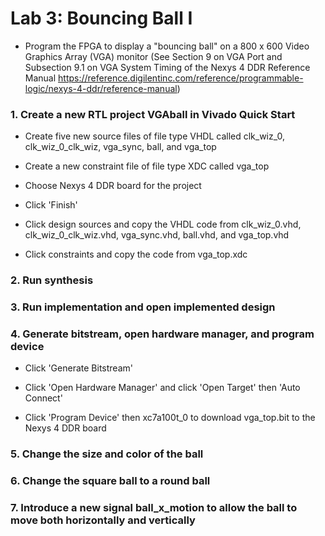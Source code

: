 # Lab 3: Bouncing Ball I

* Program the FPGA to display a "bouncing ball" on a 800 x 600 Video Graphics Array (VGA) monitor (See Section 9 on VGA Port and Subsection 9.1 on VGA System Timing of the Nexys 4 DDR Reference Manual https://reference.digilentinc.com/reference/programmable-logic/nexys-4-ddr/reference-manual)

### 1. Create a new RTL project VGAball in Vivado Quick Start

* Create five new source files of file type VHDL called clk_wiz_0, clk_wiz_0_clk_wiz, vga_sync, ball, and vga_top

* Create a new constraint file of file type XDC called vga_top

* Choose Nexys 4 DDR board for the project

* Click 'Finish'

* Click design sources and copy the VHDL code from clk_wiz_0.vhd, clk_wiz_0_clk_wiz.vhd, vga_sync.vhd, ball.vhd, and vga_top.vhd

* Click constraints and copy the code from vga_top.xdc

### 2. Run synthesis

### 3. Run implementation and open implemented design

### 4. Generate bitstream, open hardware manager, and program device

* Click 'Generate Bitstream'

* Click 'Open Hardware Manager' and click 'Open Target' then 'Auto Connect'

* Click 'Program Device' then xc7a100t_0 to download vga_top.bit to the Nexys 4 DDR board

### 5. Change the size and color of the ball

### 6. Change the square ball to a round ball

### 7. Introduce a new signal ball_x_motion to allow the ball to move both horizontally and vertically
